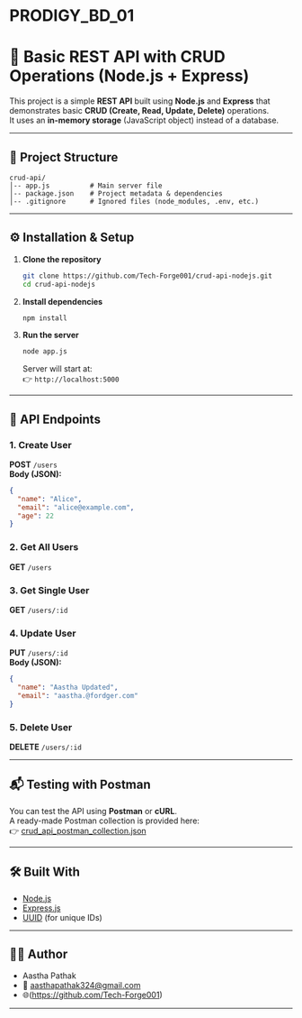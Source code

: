 # PRODIGY_BD_01
# 🚀 Basic REST API with CRUD Operations (Node.js + Express)

This project is a simple **REST API** built using **Node.js** and **Express** that demonstrates basic **CRUD (Create, Read, Update, Delete)** operations.  
It uses an **in-memory storage** (JavaScript object) instead of a database.

---

## 📂 Project Structure
```
crud-api/
│-- app.js          # Main server file
│-- package.json    # Project metadata & dependencies
│-- .gitignore      # Ignored files (node_modules, .env, etc.)
```

---

## ⚙️ Installation & Setup

1. **Clone the repository**
   ```bash
   git clone https://github.com/Tech-Forge001/crud-api-nodejs.git
   cd crud-api-nodejs
   ```

2. **Install dependencies**
   ```bash
   npm install
   ```

3. **Run the server**
   ```bash
   node app.js
   ```
   Server will start at:  
   👉 `http://localhost:5000`

---

## 🔗 API Endpoints

### 1. Create User
**POST** `/users`  
**Body (JSON):**
```json
{
  "name": "Alice",
  "email": "alice@example.com",
  "age": 22
}
```

### 2. Get All Users
**GET** `/users`

### 3. Get Single User
**GET** `/users/:id`

### 4. Update User
**PUT** `/users/:id`  
**Body (JSON):**
```json
{
  "name": "Aastha Updated",
  "email": "aastha.@fordger.com"
}
```

### 5. Delete User
**DELETE** `/users/:id`

---

## 📬 Testing with Postman
You can test the API using **Postman** or **cURL**.  
A ready-made Postman collection is provided here:  
👉 [crud_api_postman_collection.json](./crud_api_postman_collection.json)

---

## 🛠 Built With
- [Node.js](https://nodejs.org/)
- [Express.js](https://expressjs.com/)
- [UUID](https://www.npmjs.com/package/uuid) (for unique IDs)

---

## 👩‍💻 Author
- Aastha Pathak 
- 📧 aasthapathak324@gmail.com
- 🌐(https://github.com/Tech-Forge001)

---


